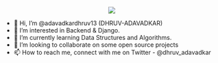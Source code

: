 <p align="center">
  <img src="https://capsule-render.vercel.app/api?type=waving&color=0:fc00ff,100:00dbde&height=200&section=header&text=Hey%20there!%20I'm%20Dhruv%20👋&fontSize=35&fontColor=ffffff" />
</p>

- 👋 Hi, I’m @adavadkardhruv13 (DHRUV-ADAVADKAR)
- 👀 I’m interested in Backend & Django.
- 🌱 I’m currently learning Data Structures and Algorithms.
- 💞️ I’m looking to collaborate on some open source projects
- 📫 How to reach me, connect with me on Twitter - @dhruv_adavadkar

<!---
adavadkardhruv13/adavadkardhruv13 is a ✨ special ✨ repository because its `README.md` (this file) appears on your GitHub profile.
You can click the Preview link to take a look at your changes.
--->
